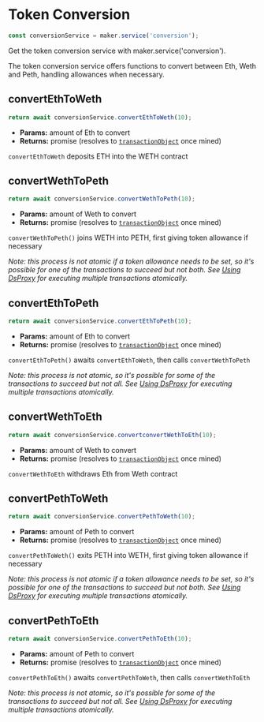 # Token Conversion

```javascript
const conversionService = maker.service('conversion');
```
Get the token conversion service with maker.service('conversion').

The token conversion service offers functions to convert between Eth, Weth and Peth, handling allowances when necessary.

## **convertEthToWeth**

```javascript
return await conversionService.convertEthToWeth(10);
```

* **Params:** amount of Eth to convert
* **Returns:** promise (resolves to [`transactionObject`](#transactions) once mined)

`convertEthToWeth` deposits ETH into the WETH contract

## **convertWethToPeth**

```javascript
return await conversionService.convertWethToPeth(10);
```

* **Params:** amount of Weth to convert
* **Returns:** promise (resolves to [`transactionObject`](#transactions) once mined)

`convertWethToPeth()` joins WETH into PETH, first giving token allowance if necessary

*Note: this process is not atomic if a token allowance needs to be set, so it's possible for one of the transactions to succeed but not both.  See [Using DsProxy](#proxy-service) for executing multiple transactions atomically.*

## **convertEthToPeth**

```javascript
return await conversionService.convertEthToPeth(10);
```

* **Params:** amount of Eth to convert
* **Returns:** promise (resolves to [`transactionObject`](#transactions) once mined)

`convertEthToPeth()` awaits `convertEthToWeth`, then calls `convertWethToPeth`

*Note: this process is not atomic, so it's possible for some of the transactions to succeed but not all.  See [Using DsProxy](#proxy-service) for executing multiple transactions atomically.*

## **convertWethToEth**

```javascript
return await conversionService.convertconvertWethToEth(10);
```

* **Params:** amount of Weth to convert
* **Returns:** promise (resolves to [`transactionObject`](#transactions) once mined)

`convertWethToEth` withdraws Eth from Weth contract

## **convertPethToWeth**

```javascript
return await conversionService.convertPethToWeth(10);
```

* **Params:** amount of Peth to convert
* **Returns:** promise (resolves to [`transactionObject`](#transactions) once mined)

`convertPethToWeth()` exits PETH into WETH, first giving token allowance if necessary

*Note: this process is not atomic if a token allowance needs to be set, so it's possible for one of the transactions to succeed but not both.  See [Using DsProxy](#proxy-service) for executing multiple transactions atomically.*

## **convertPethToEth**

```javascript
return await conversionService.convertPethToEth(10);
```

* **Params:** amount of Peth to convert
* **Returns:** promise (resolves to [`transactionObject`](#transactions) once mined)

`convertPethToEth()` awaits `convertPethToWeth`, then calls `convertWethToEth`

*Note: this process is not atomic, so it's possible for some of the transactions to succeed but not all.  See [Using DsProxy](#proxy-service) for executing multiple transactions atomically.*
